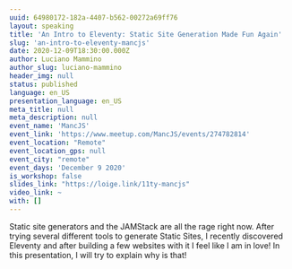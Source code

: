 ```yaml
---
uuid: 64980172-182a-4407-b562-00272a69ff76
layout: speaking
title: 'An Intro to Eleventy: Static Site Generation Made Fun Again'
slug: 'an-intro-to-eleventy-mancjs'
date: 2020-12-09T18:30:00.000Z
author: Luciano Mammino
author_slug: luciano-mammino
header_img: null
status: published
language: en_US
presentation_language: en_US
meta_title: null
meta_description: null
event_name: 'MancJS'
event_link: 'https://www.meetup.com/MancJS/events/274782814'
event_location: "Remote"
event_location_gps: null
event_city: "remote"
event_days: 'December 9 2020'
is_workshop: false
slides_link: "https://loige.link/11ty-mancjs"
video_link: ~
with: []
---
```


Static site generators and the JAMStack are all the rage right now. After trying several different tools to generate Static Sites, I recently discovered Eleventy and after building a few websites with it I feel like I am in love! In this presentation, I will try to explain why is that!